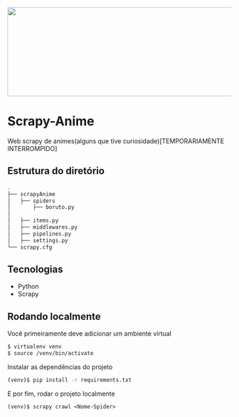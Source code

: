 <p align="center">
  <img src="http://i.imgur.com/wYi2CkD.png" width="700" height="200"/>
</p>

# Scrapy-Anime
Web scrapy de animes(alguns que tive curiosidade)[TEMPORARIAMENTE INTERROMPIDO]

## Estrutura do diretório
```sh
.
├── scrapyAnime
│   ├── spiders
│       ├── boruto.py
│    
│   ├── items.py
│   ├── middlewares.py
│   ├── pipelines.py
│   ├── settings.py
└── scrapy.cfg
```


## Tecnologias
- Python
- Scrapy

## Rodando localmente

Você primeiramente deve adicionar um ambiente virtual
```sh
$ virtualenv venv
$ source /venv/bin/activate
```

Instalar as dependências do projeto
```sh
(venv)$ pip install -r requirements.txt
```

E por fim, rodar o projeto localmente
```
(venv)$ scrapy crawl <Nome-Spider>
```
